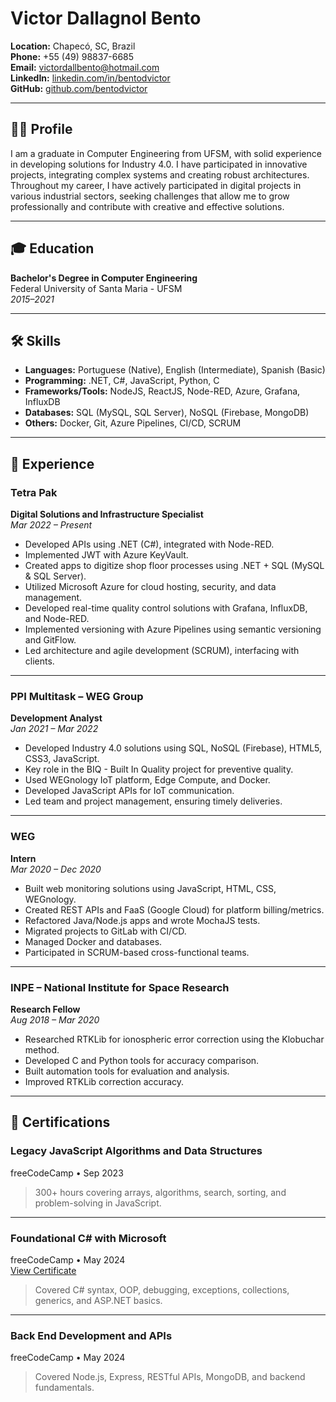# Victor Dallagnol Bento

**Location:** Chapecó, SC, Brazil  
**Phone:** +55 (49) 98837-6685  
**Email:** victordallbento@hotmail.com  
**LinkedIn:** [linkedin.com/in/bentodvictor](https://linkedin.com/in/bentodvictor)  
**GitHub:** [github.com/bentodvictor](https://github.com/bentodvictor)

---

## 👨‍💻 Profile

I am a graduate in Computer Engineering from UFSM, with solid experience in developing solutions for Industry 4.0. I have participated in innovative projects, integrating complex systems and creating robust architectures. Throughout my career, I have actively participated in digital projects in various industrial sectors, seeking challenges that allow me to grow professionally and contribute with creative and effective solutions.

---

## 🎓 Education

**Bachelor's Degree in Computer Engineering**  
Federal University of Santa Maria - UFSM  
*2015–2021*

---

## 🛠 Skills

- **Languages:** Portuguese (Native), English (Intermediate), Spanish (Basic)  
- **Programming:** .NET, C#, JavaScript, Python, C  
- **Frameworks/Tools:** NodeJS, ReactJS, Node-RED, Azure, Grafana, InfluxDB  
- **Databases:** SQL (MySQL, SQL Server), NoSQL (Firebase, MongoDB)  
- **Others:** Docker, Git, Azure Pipelines, CI/CD, SCRUM

---

## 💼 Experience

### **Tetra Pak**  
**Digital Solutions and Infrastructure Specialist**  
*Mar 2022 – Present*

- Developed APIs using .NET (C#), integrated with Node-RED.
- Implemented JWT with Azure KeyVault.
- Created apps to digitize shop floor processes using .NET + SQL (MySQL & SQL Server).
- Utilized Microsoft Azure for cloud hosting, security, and data management.
- Developed real-time quality control solutions with Grafana, InfluxDB, and Node-RED.
- Implemented versioning with Azure Pipelines using semantic versioning and GitFlow.
- Led architecture and agile development (SCRUM), interfacing with clients.

---

### **PPI Multitask – WEG Group**  
**Development Analyst**  
*Jan 2021 – Mar 2022*

- Developed Industry 4.0 solutions using SQL, NoSQL (Firebase), HTML5, CSS3, JavaScript.
- Key role in the BIQ - Built In Quality project for preventive quality.
- Used WEGnology IoT platform, Edge Compute, and Docker.
- Developed JavaScript APIs for IoT communication.
- Led team and project management, ensuring timely deliveries.

---

### **WEG**  
**Intern**  
*Mar 2020 – Dec 2020*

- Built web monitoring solutions using JavaScript, HTML, CSS, WEGnology.
- Created REST APIs and FaaS (Google Cloud) for platform billing/metrics.
- Refactored Java/Node.js apps and wrote MochaJS tests.
- Migrated projects to GitLab with CI/CD.
- Managed Docker and databases.
- Participated in SCRUM-based cross-functional teams.

---

### **INPE – National Institute for Space Research**  
**Research Fellow**  
*Aug 2018 – Mar 2020*

- Researched RTKLib for ionospheric error correction using the Klobuchar method.
- Developed C and Python tools for accuracy comparison.
- Built automation tools for evaluation and analysis.
- Improved RTKLib correction accuracy.

---

## 📜 Certifications

### **Legacy JavaScript Algorithms and Data Structures**  
freeCodeCamp • Sep 2023  

> 300+ hours covering arrays, algorithms, search, sorting, and problem-solving in JavaScript.

---

### **Foundational C# with Microsoft**  
freeCodeCamp • May 2024  
[View Certificate](https://freecodecamp.org/certification/fcc18d95f67-75b2-4ed8-9993-f43348b476c2/foundational-c-sharp-with-microsoft)

> Covered C# syntax, OOP, debugging, exceptions, collections, generics, and ASP.NET basics.

---

### **Back End Development and APIs**  
freeCodeCamp • May 2024  

> Covered Node.js, Express, RESTful APIs, MongoDB, and backend fundamentals.
